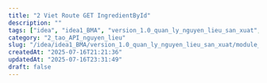 ```yaml
---
title: "2 Viet Route GET IngredientById"
description: ""
tags: ["idea", "idea1_BMA", "version_1.0_quan_ly_nguyen_lieu_san_xuat", "module_1_nguyen_lieu", "2_tao_API_nguyen_lieu"]
category: "2_tao_API_nguyen_lieu"
slug: "/idea/idea1_BMA/version_1.0_quan_ly_nguyen_lieu_san_xuat/module_1_nguyen_lieu/2_tao_API_nguyen_lieu/2_viet_route_GET_ingredientById.md"
createdAt: "2025-07-16T21:21:36"
updatedAt: "2025-07-16T23:31:49"
draft: false
---
```


